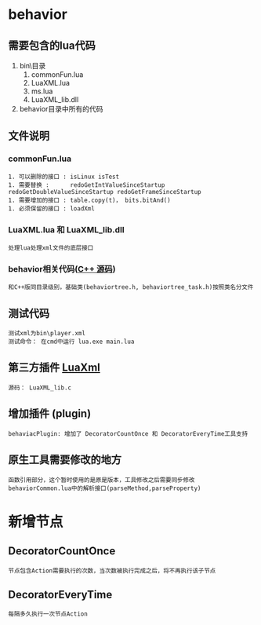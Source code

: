 # behavior

## 需要包含的lua代码
1. bin\目录
	1. commonFun.lua
	1. LuaXML.lua
	1. ms.lua
	1. LuaXML_lib.dll
2. behavior目录中所有的代码

## 文件说明
### commonFun.lua
	1. 可以删除的接口 : isLinux isTest
	1. 需要替换 :      redoGetIntValueSinceStartup  redoGetDoubleValueSinceStartup redoGetFrameSinceStartup
	1. 需要增加的接口 : table.copy(t)， bits.bitAnd()
	1. 必须保留的接口 : loadXml
### LuaXML.lua 和 LuaXML_lib.dll
	处理lua处理xml文件的底层接口 

### behavior相关代码([C++ 源码](https://github.com/Tencent/behaviac.git))
	和C++版同目录级别，基础类(behaviortree.h, behaviortree_task.h)按照类名分文件

## 测试代码
	测试xml为bin\player.xml
	测试命令： 在cmd中运行 lua.exe main.lua

## 第三方插件 [LuaXml](https://github.com/LuaDist/luaxml.git)
	源码： LuaXML_lib.c

## 增加插件 (plugin)
    behaviacPlugin: 增加了 DecoratorCountOnce 和 DecoratorEveryTime工具支持

## 原生工具需要修改的地方
	函数引用部分，这个暂时使用的是原是版本，工具修改之后需要同步修改behaviorCommon.lua中的解析接口(parseMethod,parseProperty)
# 新增节点
## DecoratorCountOnce
	节点包含Action需要执行的次数，当次数被执行完成之后，将不再执行该子节点
## DecoratorEveryTime
	每隔多久执行一次节点Action
